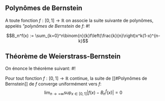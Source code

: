 
## Polynômes de Bernstein
A toute fonction $f : [0,1] \to \mathbb R$ on associe la suite suivante de polynômes, appelés *"polynômes de Bernstein* de $f$: #!

$$B_n^f(x) := \sum_{k=0}^n\binom{n}{k}f\left(\frac{k}{n}\right)x^k(1-x)^{n-k}$$

## Théorème de Weierstrass-Bernstein
On énonce le théorème suivant: #!

Pour tout fonction $f: [0, 1] \to \mathbb R$ continue, la suite de [[#Polynômes de Bernstein]] de $f$ converge uniformément vers $f$: $$\lim_{n \to +\infty} \sup_{x \in[0,1]} |f(x) - B_n^f(x)| = 0$$